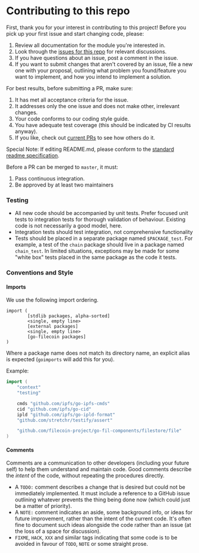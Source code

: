 # Contributing to this repo

First, thank you for your interest in contributing to this project! Before you pick up your first issue and start
changing code, please:
 
1. Review all documentation for the module you're interested in.
1. Look through the [issues for this repo](https://github.com/filecoin-project/go-fil-components/issues) for relevant discussions.
1. If you have questions about an issue, post a comment in the issue.
1. If you want to submit changes that aren't covered by an issue, file a new one with your proposal, outlining what problem you found/feature you want to implement, and how you intend to implement a solution.

For best results, before submitting a PR, make sure:
1. It has met all acceptance criteria for the issue.
1. It addresses only the one issue and does not make other, irrelevant changes.
1. Your code conforms to our coding style guide.
1. You have adequate test coverage (this should be indicated by CI results anyway).
1. If you like, check out [current PRs](https://github.com/filecoin-project/go-fil-components/pulls) to see how others do it.

Special Note:
If editing README.md, please conform to the [standard readme specification](https://github.com/RichardLitt/standard-readme/blob/master/spec.md).

Before a PR can be merged to `master`, it must:
1. Pass continuous integration.
1. Be approved by at least two maintainers

### Testing

- All new code should be accompanied by unit tests. Prefer focused unit tests to integration tests for thorough validation of behaviour. Existing code is not necessarily a good model, here.
- Integration tests should test integration, not comprehensive functionality
- Tests should be placed in a separate package named `$PACKAGE_test`. For example, a test of the `chain` package should live in a package named `chain_test`. In limited situations, exceptions may be made for some "white box" tests placed in the same package as the code it tests.

### Conventions and Style

#### Imports 
We use the following import ordering.
```
import (
        [stdlib packages, alpha-sorted]
        <single, empty line>
        [external packages]
        <single, empty line>
        [go-filecoin packages]
)
```

Where a package name does not match its directory name, an explicit alias is expected (`goimports` will add this for you).

Example:

```go
import (
	"context"
	"testing"

	cmds "github.com/ipfs/go-ipfs-cmds"
	cid "github.com/ipfs/go-cid"
	ipld "github.com/ipfs/go-ipld-format"
	"github.com/stretchr/testify/assert"

	"github.com/filecoin-project/go-fil-components/filestore/file"
)
```

#### Comments
Comments are a communication to other developers (including your future self) to help them understand and maintain code. Good comments describe the _intent_ of the code, without repeating the procedures directly.

- A `TODO:` comment describes a change that is desired but could not be immediately implemented. It must include a reference to a GitHub issue outlining whatever prevents the thing being done now (which could just be a matter of priority).
- A `NOTE:` comment indicates an aside, some background info, or ideas for future improvement, rather than the intent of the current code. It's often fine to document such ideas alongside the code rather than an issue (at the loss of a space for discussion).
- `FIXME`, `HACK`, `XXX` and similar tags indicating that some code is to be avoided in favour of `TODO`, `NOTE` or some straight prose.